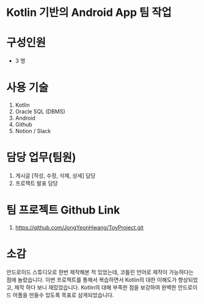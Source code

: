 # Kotlin 기반의 Android App 팀 작업

# 구성인원 
  - 3 명
  
# 사용 기술
   1) Kotlin
   2) Oracle SQL (DBMS)
   3) Android 
   4) Github
   5) Notion / Slack

# 담당 업무(팀원)
  1) 게시글 [작성, 수정, 삭제, 상세] 담당
  2) 프로젝트 발표 담당
  
# 팀 프로젝트 Github Link
  1) https://github.com/JongYeonHwang/ToyProject.git

# 소감
안드로이드 스튜디오로 한번 제작해본 적 있었는데, 코틀린 언어로 제작이 가능하다는 점에 놀랐습니다. 
이번 프로젝트를 통해서 복습하면서 Kotlin의 대한 이해도가 향상되었고, 제작 하다 보니 재밌었습니다.
Kotlin의 대해 부족한 점을 보강하여 완벽한 안드로이드 어플을 만들수 있도록 목표로 삼게되었습니다.
